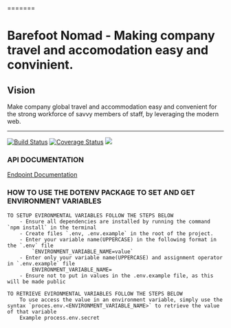 =======
# Barefoot Nomad - Making company travel and accomodation easy and convinient.

## Vision

Make company global travel and accommodation easy and convenient for the strong workforce of savvy members of staff, by leveraging the modern web.

---

[![Build Status](https://travis-ci.com/andela/firestar-backend.svg?branch=stage)](https://travis-ci.com/andela/firestar-backend)    [![Coverage Status](https://coveralls.io/repos/github/andela/firestar-backend/badge.svg?branch=coveralls)](https://coveralls.io/github/andela/firestar-backend?branch=coveralls)   [![](https://img.shields.io/badge/Protected_by-Hound-a873d1.svg)](https://houndci.com)

### API DOCUMENTATION

[Endpoint Documentation](http://localhost:3000/api-docs/)

### HOW TO USE THE DOTENV PACKAGE TO SET AND GET ENVIRONMENT VARIABLES

    TO SETUP EVIRONMENTAL VARIABLES FOLLOW THE STEPS BELOW
        - Ensure all dependencies are installed by running the command `npm install` in the terminal
        - Create files `.env, .env.example` in the root of the project. 
        - Enter your variable name(UPPERCASE) in the following format in the `.env` file
            `ENVIRONMENT_VARIABLE_NAME=value`
        - Enter only your variable name(UPPERCASE) and assignment operator in `.env.example` file 
            ENVIRONMENT_VARIABLE_NAME=
        - Ensure not to put in values in the .env.example file, as this will be made public

    TO RETRIEVE EVIRONMENTAL VARIABLES FOLLOW THE STEPS BELOW
        To use access the value in an environment variable, simply use the syntax `proces.env.<ENVIRONMENT_VARIABLE_NAME>` to retrieve the value of that variable
        Example process.env.secret




